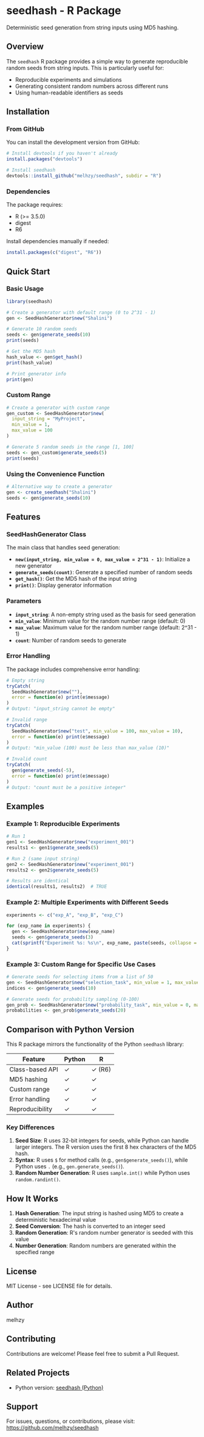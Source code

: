 # seedhash - R Package

Deterministic seed generation from string inputs using MD5 hashing.

## Overview

The `seedhash` R package provides a simple way to generate reproducible random seeds from string inputs. This is particularly useful for:

- Reproducible experiments and simulations
- Generating consistent random numbers across different runs
- Using human-readable identifiers as seeds

## Installation

### From GitHub

You can install the development version from GitHub:

```r
# Install devtools if you haven't already
install.packages("devtools")

# Install seedhash
devtools::install_github("melhzy/seedhash", subdir = "R")
```

### Dependencies

The package requires:
- R (>= 3.5.0)
- digest
- R6

Install dependencies manually if needed:

```r
install.packages(c("digest", "R6"))
```

## Quick Start

### Basic Usage

```r
library(seedhash)

# Create a generator with default range (0 to 2^31 - 1)
gen <- SeedHashGenerator$new("Shalini")

# Generate 10 random seeds
seeds <- gen$generate_seeds(10)
print(seeds)

# Get the MD5 hash
hash_value <- gen$get_hash()
print(hash_value)

# Print generator info
print(gen)
```

### Custom Range

```r
# Create a generator with custom range
gen_custom <- SeedHashGenerator$new(
  input_string = "MyProject",
  min_value = 1,
  max_value = 100
)

# Generate 5 random seeds in the range [1, 100]
seeds <- gen_custom$generate_seeds(5)
print(seeds)
```

### Using the Convenience Function

```r
# Alternative way to create a generator
gen <- create_seedhash("Shalini")
seeds <- gen$generate_seeds(10)
```

## Features

### SeedHashGenerator Class

The main class that handles seed generation:

- **`new(input_string, min_value = 0, max_value = 2^31 - 1)`**: Initialize a new generator
- **`generate_seeds(count)`**: Generate a specified number of random seeds
- **`get_hash()`**: Get the MD5 hash of the input string
- **`print()`**: Display generator information

### Parameters

- **`input_string`**: A non-empty string used as the basis for seed generation
- **`min_value`**: Minimum value for the random number range (default: 0)
- **`max_value`**: Maximum value for the random number range (default: 2^31 - 1)
- **`count`**: Number of random seeds to generate

### Error Handling

The package includes comprehensive error handling:

```r
# Empty string
tryCatch(
  SeedHashGenerator$new(""),
  error = function(e) print(e$message)
)
# Output: "input_string cannot be empty"

# Invalid range
tryCatch(
  SeedHashGenerator$new("test", min_value = 100, max_value = 10),
  error = function(e) print(e$message)
)
# Output: "min_value (100) must be less than max_value (10)"

# Invalid count
tryCatch(
  gen$generate_seeds(-5),
  error = function(e) print(e$message)
)
# Output: "count must be a positive integer"
```

## Examples

### Example 1: Reproducible Experiments

```r
# Run 1
gen1 <- SeedHashGenerator$new("experiment_001")
results1 <- gen1$generate_seeds(5)

# Run 2 (same input string)
gen2 <- SeedHashGenerator$new("experiment_001")
results2 <- gen2$generate_seeds(5)

# Results are identical
identical(results1, results2)  # TRUE
```

### Example 2: Multiple Experiments with Different Seeds

```r
experiments <- c("exp_A", "exp_B", "exp_C")

for (exp_name in experiments) {
  gen <- SeedHashGenerator$new(exp_name)
  seeds <- gen$generate_seeds(3)
  cat(sprintf("Experiment %s: %s\n", exp_name, paste(seeds, collapse = ", ")))
}
```

### Example 3: Custom Range for Specific Use Cases

```r
# Generate seeds for selecting items from a list of 50
gen <- SeedHashGenerator$new("selection_task", min_value = 1, max_value = 50)
indices <- gen$generate_seeds(10)

# Generate seeds for probability sampling (0-100)
gen_prob <- SeedHashGenerator$new("probability_task", min_value = 0, max_value = 100)
probabilities <- gen_prob$generate_seeds(20)
```

## Comparison with Python Version

This R package mirrors the functionality of the Python `seedhash` library:

| Feature | Python | R |
|---------|--------|---|
| Class-based API | ✓ | ✓ (R6) |
| MD5 hashing | ✓ | ✓ |
| Custom range | ✓ | ✓ |
| Error handling | ✓ | ✓ |
| Reproducibility | ✓ | ✓ |

### Key Differences

1. **Seed Size**: R uses 32-bit integers for seeds, while Python can handle larger integers. The R version uses the first 8 hex characters of the MD5 hash.
2. **Syntax**: R uses `$` for method calls (e.g., `gen$generate_seeds()`), while Python uses `.` (e.g., `gen.generate_seeds()`).
3. **Random Number Generation**: R uses `sample.int()` while Python uses `random.randint()`.

## How It Works

1. **Hash Generation**: The input string is hashed using MD5 to create a deterministic hexadecimal value
2. **Seed Conversion**: The hash is converted to an integer seed
3. **Random Generation**: R's random number generator is seeded with this value
4. **Number Generation**: Random numbers are generated within the specified range

## License

MIT License - see LICENSE file for details.

## Author

melhzy

## Contributing

Contributions are welcome! Please feel free to submit a Pull Request.

## Related Projects

- Python version: [seedhash (Python)](https://github.com/melhzy/seedhash)

## Support

For issues, questions, or contributions, please visit:
https://github.com/melhzy/seedhash

